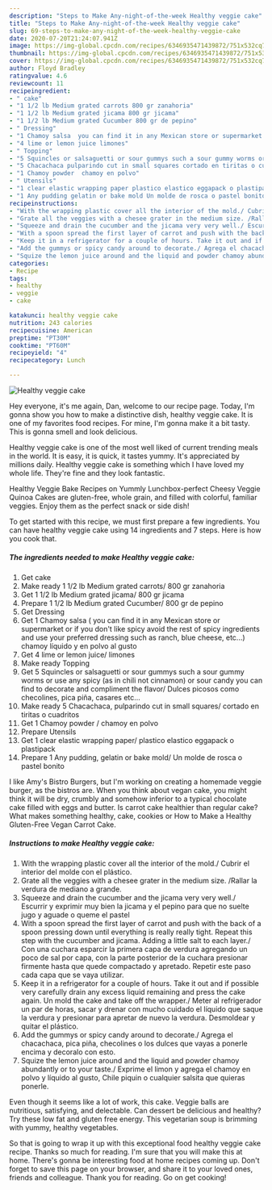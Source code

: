 ```yaml
---
description: "Steps to Make Any-night-of-the-week Healthy veggie cake"
title: "Steps to Make Any-night-of-the-week Healthy veggie cake"
slug: 69-steps-to-make-any-night-of-the-week-healthy-veggie-cake
date: 2020-07-20T21:24:07.941Z
image: https://img-global.cpcdn.com/recipes/6346935471439872/751x532cq70/healthy-veggie-cake-recipe-main-photo.jpg
thumbnail: https://img-global.cpcdn.com/recipes/6346935471439872/751x532cq70/healthy-veggie-cake-recipe-main-photo.jpg
cover: https://img-global.cpcdn.com/recipes/6346935471439872/751x532cq70/healthy-veggie-cake-recipe-main-photo.jpg
author: Floyd Bradley
ratingvalue: 4.6
reviewcount: 11
recipeingredient:
- " cake"
- "1 1/2 lb Medium grated carrots 800 gr zanahoria"
- "1 1/2 lb Medium grated jicama 800 gr jicama"
- "1 1/2 lb Medium grated Cucumber 800 gr de pepino"
- " Dressing"
- "1 Chamoy salsa  you can find it in any Mexican store or supermarket or if you dont like spicy avoid the rest of spicy ingredients and use your preferred dressing such as ranch blue cheese etc chamoy lquido y en polvo al gusto"
- "4 lime or lemon juice limones"
- " Topping"
- "5 Squincles or salsaguetti or sour gummys such a sour gummy worms or use any spicy  as in chili not cinnamon or sour candy you can find to decorate and compliment the flavor Dulces picosos como checolines pica pia casares etc"
- "5 Chacachaca pulparindo cut in small squares cortado en tiritas o cuadritos"
- "1 Chamoy powder  chamoy en polvo"
- " Utensils"
- "1 clear elastic wrapping paper plastico elastico eggapack o plastipack"
- "1 Any pudding gelatin or bake mold Un molde de rosca o pastel bonito"
recipeinstructions:
- "With the wrapping plastic cover all the interior of the mold./ Cubrir el interior del molde con el plástico."
- "Grate all the veggies with a chesee grater in the medium size. /Rallar la verdura de mediano a grande."
- "Squeeze and drain the cucumber and the jicama very very well./ Escurrir y exprimir muy bien la jicama y el pepino para que no suelte jugo y aguade o queme el pastel"
- "With a spoon spread the first layer of carrot and push with the back of a spoon pressing down until everything is really really tight. Repeat this step with the cucumber and jicama. Adding  a little salt to each layer./ Con una cuchara esparcir la primera capa de verdura agregando un poco de sal por capa, con la parte posterior de la cuchara presionar firmente hasta que quede compactado y apretado. Repetir este paso cada capa que se vaya utilizar."
- "Keep it in a refrigerator for a couple of hours. Take it out and if possible very carefully drain any excess liquid remaining and press the cake again.  Un mold the cake and take off the wrapper./ Meter al refrigerador un par de horas, sacar y drenar con mucho cuidado el líquido que saque la verdura y presionar para apretar de nuevo la verdura. Desmoldear y quitar el plástico."
- "Add the gummys or spicy candy around to decorate./ Agrega el chacachaca, pica piña,  checolines o los dulces que vayas a ponerle encima y decoralo con esto."
- "Squize the lemon juice around and the liquid and powder chamoy abundantly or to your taste./ Exprime el limon y agrega el chamoy en polvo y líquido al gusto, Chile piquin o cualquier salsita que quieras ponerle."
categories:
- Recipe
tags:
- healthy
- veggie
- cake

katakunci: healthy veggie cake 
nutrition: 243 calories
recipecuisine: American
preptime: "PT30M"
cooktime: "PT60M"
recipeyield: "4"
recipecategory: Lunch

---
```



![Healthy veggie cake](https://img-global.cpcdn.com/recipes/6346935471439872/751x532cq70/healthy-veggie-cake-recipe-main-photo.jpg)

Hey everyone, it's me again, Dan, welcome to our recipe page. Today, I'm gonna show you how to make a distinctive dish, healthy veggie cake. It is one of my favorites food recipes. For mine, I'm gonna make it a bit tasty. This is gonna smell and look delicious.

Healthy veggie cake is one of the most well liked of current trending meals in the world. It is easy, it is quick, it tastes yummy. It's appreciated by millions daily. Healthy veggie cake is something which I have loved my whole life. They're fine and they look fantastic.

Healthy Veggie Bake Recipes on Yummly Lunchbox-perfect Cheesy Veggie Quinoa Cakes are gluten-free, whole grain, and filled with colorful, familiar veggies. Enjoy them as the perfect snack or side dish!


To get started with this recipe, we must first prepare a few ingredients. You can have healthy veggie cake using 14 ingredients and 7 steps. Here is how you cook that.

<!--inarticleads1-->

##### The ingredients needed to make Healthy veggie cake:

1. Get  cake
1. Make ready 1 1/2 lb Medium grated carrots/ 800 gr zanahoria
1. Get 1 1/2 lb Medium grated jicama/ 800 gr jicama
1. Prepare 1 1/2 lb Medium grated Cucumber/ 800 gr de pepino
1. Get  Dressing
1. Get 1 Chamoy salsa ( you can find it in any Mexican store or supermarket or if you don&#39;t like spicy avoid the rest of spicy ingredients and use your preferred dressing such as ranch, blue cheese, etc...) chamoy líquido y en polvo al gusto
1. Get 4 lime or lemon juice/ limones
1. Make ready  Topping
1. Get 5 Squincles or salsaguetti or sour gummys such a sour gummy worms or use any spicy  (as in chili not cinnamon) or sour candy you can find to decorate and compliment the flavor/ Dulces picosos como checolines, pica piña, casares etc...
1. Make ready 5 Chacachaca, pulparindo cut in small squares/ cortado en tiritas o cuadritos
1. Get 1 Chamoy powder / chamoy en polvo
1. Prepare  Utensils
1. Get 1 clear elastic wrapping paper/ plastico elastico eggapack o plastipack
1. Prepare 1 Any pudding, gelatin or bake mold/ Un molde de rosca o pastel bonito


I like Amy&#39;s Bistro Burgers, but I&#39;m working on creating a homemade veggie burger, as the bistros are. When you think about vegan cake, you might think it will be dry, crumbly and somehow inferior to a typical chocolate cake filled with eggs and butter. Is carrot cake healthier than regular cake? What makes something healthy, cake, cookies or How to Make a Healthy Gluten-Free Vegan Carrot Cake. 

<!--inarticleads2-->

##### Instructions to make Healthy veggie cake:

1. With the wrapping plastic cover all the interior of the mold./ Cubrir el interior del molde con el plástico.
1. Grate all the veggies with a chesee grater in the medium size. /Rallar la verdura de mediano a grande.
1. Squeeze and drain the cucumber and the jicama very very well./ Escurrir y exprimir muy bien la jicama y el pepino para que no suelte jugo y aguade o queme el pastel
1. With a spoon spread the first layer of carrot and push with the back of a spoon pressing down until everything is really really tight. Repeat this step with the cucumber and jicama. Adding  a little salt to each layer./ Con una cuchara esparcir la primera capa de verdura agregando un poco de sal por capa, con la parte posterior de la cuchara presionar firmente hasta que quede compactado y apretado. Repetir este paso cada capa que se vaya utilizar.
1. Keep it in a refrigerator for a couple of hours. Take it out and if possible very carefully drain any excess liquid remaining and press the cake again.  Un mold the cake and take off the wrapper./ Meter al refrigerador un par de horas, sacar y drenar con mucho cuidado el líquido que saque la verdura y presionar para apretar de nuevo la verdura. Desmoldear y quitar el plástico.
1. Add the gummys or spicy candy around to decorate./ Agrega el chacachaca, pica piña,  checolines o los dulces que vayas a ponerle encima y decoralo con esto.
1. Squize the lemon juice around and the liquid and powder chamoy abundantly or to your taste./ Exprime el limon y agrega el chamoy en polvo y líquido al gusto, Chile piquin o cualquier salsita que quieras ponerle.


Even though it seems like a lot of work, this cake. Veggie balls are nutritious, satisfying, and delectable. Can dessert be delicious and healthy? Try these low fat and gluten free energy. This vegetarian soup is brimming with yummy, healthy vegetables. 

So that is going to wrap it up with this exceptional food healthy veggie cake recipe. Thanks so much for reading. I'm sure that you will make this at home. There's gonna be interesting food at home recipes coming up. Don't forget to save this page on your browser, and share it to your loved ones, friends and colleague. Thank you for reading. Go on get cooking!

